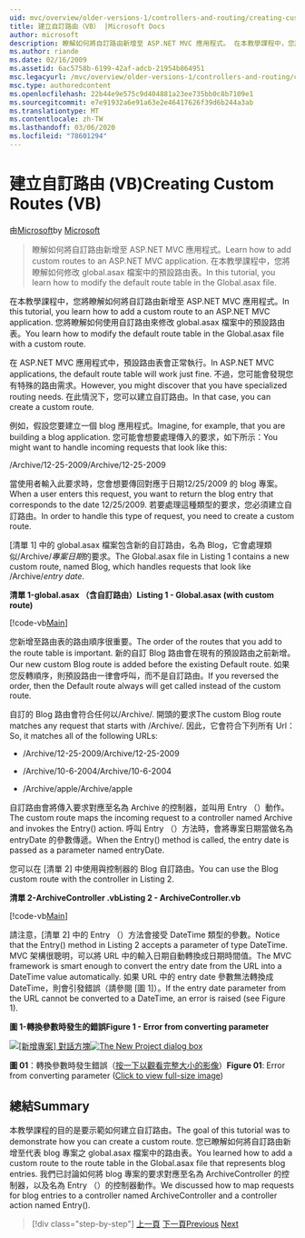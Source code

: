 ```yaml
---
uid: mvc/overview/older-versions-1/controllers-and-routing/creating-custom-routes-vb
title: 建立自訂路由（VB） |Microsoft Docs
author: microsoft
description: 瞭解如何將自訂路由新增至 ASP.NET MVC 應用程式。 在本教學課程中，您將瞭解如何修改 global.asax 檔案中的預設路由表。
ms.author: riande
ms.date: 02/16/2009
ms.assetid: 6ac5758b-6199-42af-adcb-21954b864951
msc.legacyurl: /mvc/overview/older-versions-1/controllers-and-routing/creating-custom-routes-vb
msc.type: authoredcontent
ms.openlocfilehash: 22b44e9e575c9d404881a23ee735bb0c8b7109e1
ms.sourcegitcommit: e7e91932a6e91a63e2e46417626f39d6b244a3ab
ms.translationtype: MT
ms.contentlocale: zh-TW
ms.lasthandoff: 03/06/2020
ms.locfileid: "78601294"
---
```

# <a name="creating-custom-routes-vb"></a><span data-ttu-id="5246b-104">建立自訂路由 (VB)</span><span class="sxs-lookup"><span data-stu-id="5246b-104">Creating Custom Routes (VB)</span></span>

<span data-ttu-id="5246b-105">由[Microsoft](https://github.com/microsoft)</span><span class="sxs-lookup"><span data-stu-id="5246b-105">by [Microsoft](https://github.com/microsoft)</span></span>

> <span data-ttu-id="5246b-106">瞭解如何將自訂路由新增至 ASP.NET MVC 應用程式。</span><span class="sxs-lookup"><span data-stu-id="5246b-106">Learn how to add custom routes to an ASP.NET MVC application.</span></span> <span data-ttu-id="5246b-107">在本教學課程中，您將瞭解如何修改 global.asax 檔案中的預設路由表。</span><span class="sxs-lookup"><span data-stu-id="5246b-107">In this tutorial, you learn how to modify the default route table in the Global.asax file.</span></span>

<span data-ttu-id="5246b-108">在本教學課程中，您將瞭解如何將自訂路由新增至 ASP.NET MVC 應用程式。</span><span class="sxs-lookup"><span data-stu-id="5246b-108">In this tutorial, you learn how to add a custom route to an ASP.NET MVC application.</span></span> <span data-ttu-id="5246b-109">您將瞭解如何使用自訂路由來修改 global.asax 檔案中的預設路由表。</span><span class="sxs-lookup"><span data-stu-id="5246b-109">You learn how to modify the default route table in the Global.asax file with a custom route.</span></span>

<span data-ttu-id="5246b-110">在 ASP.NET MVC 應用程式中，預設路由表會正常執行。</span><span class="sxs-lookup"><span data-stu-id="5246b-110">In ASP.NET MVC applications, the default route table will work just fine.</span></span> <span data-ttu-id="5246b-111">不過，您可能會發現您有特殊的路由需求。</span><span class="sxs-lookup"><span data-stu-id="5246b-111">However, you might discover that you have specialized routing needs.</span></span> <span data-ttu-id="5246b-112">在此情況下，您可以建立自訂路由。</span><span class="sxs-lookup"><span data-stu-id="5246b-112">In that case, you can create a custom route.</span></span>

<span data-ttu-id="5246b-113">例如，假設您要建立一個 blog 應用程式。</span><span class="sxs-lookup"><span data-stu-id="5246b-113">Imagine, for example, that you are building a blog application.</span></span> <span data-ttu-id="5246b-114">您可能會想要處理傳入的要求，如下所示：</span><span class="sxs-lookup"><span data-stu-id="5246b-114">You might want to handle incoming requests that look like this:</span></span>

<span data-ttu-id="5246b-115">/Archive/12-25-2009</span><span class="sxs-lookup"><span data-stu-id="5246b-115">/Archive/12-25-2009</span></span>

<span data-ttu-id="5246b-116">當使用者輸入此要求時，您會想要傳回對應于日期12/25/2009 的 blog 專案。</span><span class="sxs-lookup"><span data-stu-id="5246b-116">When a user enters this request, you want to return the blog entry that corresponds to the date 12/25/2009.</span></span> <span data-ttu-id="5246b-117">若要處理這種類型的要求，您必須建立自訂路由。</span><span class="sxs-lookup"><span data-stu-id="5246b-117">In order to handle this type of request, you need to create a custom route.</span></span>

<span data-ttu-id="5246b-118">[清單 1] 中的 global.asax 檔案包含新的自訂路由，名為 Blog，它會處理類似/Archive/*專案日期*的要求。</span><span class="sxs-lookup"><span data-stu-id="5246b-118">The Global.asax file in Listing 1 contains a new custom route, named Blog, which handles requests that look like /Archive/*entry date*.</span></span>

<span data-ttu-id="5246b-119">**清單 1-global.asax （含自訂路由）**</span><span class="sxs-lookup"><span data-stu-id="5246b-119">**Listing 1 - Global.asax (with custom route)**</span></span>

[!code-vb[Main](creating-custom-routes-vb/samples/sample1.vb)]

<span data-ttu-id="5246b-120">您新增至路由表的路由順序很重要。</span><span class="sxs-lookup"><span data-stu-id="5246b-120">The order of the routes that you add to the route table is important.</span></span> <span data-ttu-id="5246b-121">新的自訂 Blog 路由會在現有的預設路由之前新增。</span><span class="sxs-lookup"><span data-stu-id="5246b-121">Our new custom Blog route is added before the existing Default route.</span></span> <span data-ttu-id="5246b-122">如果您反轉順序，則預設路由一律會呼叫，而不是自訂路由。</span><span class="sxs-lookup"><span data-stu-id="5246b-122">If you reversed the order, then the Default route always will get called instead of the custom route.</span></span>

<span data-ttu-id="5246b-123">自訂的 Blog 路由會符合任何以/Archive/. 開頭的要求</span><span class="sxs-lookup"><span data-stu-id="5246b-123">The custom Blog route matches any request that starts with /Archive/.</span></span> <span data-ttu-id="5246b-124">因此，它會符合下列所有 Url：</span><span class="sxs-lookup"><span data-stu-id="5246b-124">So, it matches all of the following URLs:</span></span>

- <span data-ttu-id="5246b-125">/Archive/12-25-2009</span><span class="sxs-lookup"><span data-stu-id="5246b-125">/Archive/12-25-2009</span></span>

- <span data-ttu-id="5246b-126">/Archive/10-6-2004</span><span class="sxs-lookup"><span data-stu-id="5246b-126">/Archive/10-6-2004</span></span>

- <span data-ttu-id="5246b-127">/Archive/apple</span><span class="sxs-lookup"><span data-stu-id="5246b-127">/Archive/apple</span></span>

<span data-ttu-id="5246b-128">自訂路由會將傳入要求對應至名為 Archive 的控制器，並叫用 Entry （）動作。</span><span class="sxs-lookup"><span data-stu-id="5246b-128">The custom route maps the incoming request to a controller named Archive and invokes the Entry() action.</span></span> <span data-ttu-id="5246b-129">呼叫 Entry （）方法時，會將專案日期當做名為 entryDate 的參數傳遞。</span><span class="sxs-lookup"><span data-stu-id="5246b-129">When the Entry() method is called, the entry date is passed as a parameter named entryDate.</span></span>

<span data-ttu-id="5246b-130">您可以在 [清單 2] 中使用與控制器的 Blog 自訂路由。</span><span class="sxs-lookup"><span data-stu-id="5246b-130">You can use the Blog custom route with the controller in Listing 2.</span></span>

<span data-ttu-id="5246b-131">**清單 2-ArchiveController .vb**</span><span class="sxs-lookup"><span data-stu-id="5246b-131">**Listing 2 - ArchiveController.vb**</span></span>

[!code-vb[Main](creating-custom-routes-vb/samples/sample2.vb)]

<span data-ttu-id="5246b-132">請注意，[清單 2] 中的 Entry （）方法會接受 DateTime 類型的參數。</span><span class="sxs-lookup"><span data-stu-id="5246b-132">Notice that the Entry() method in Listing 2 accepts a parameter of type DateTime.</span></span> <span data-ttu-id="5246b-133">MVC 架構很聰明，可以將 URL 中的輸入日期自動轉換成日期時間值。</span><span class="sxs-lookup"><span data-stu-id="5246b-133">The MVC framework is smart enough to convert the entry date from the URL into a DateTime value automatically.</span></span> <span data-ttu-id="5246b-134">如果 URL 中的 entry date 參數無法轉換成 DateTime，則會引發錯誤（請參閱 [圖 1]）。</span><span class="sxs-lookup"><span data-stu-id="5246b-134">If the entry date parameter from the URL cannot be converted to a DateTime, an error is raised (see Figure 1).</span></span>

<span data-ttu-id="5246b-135">**圖 1-轉換參數時發生的錯誤**</span><span class="sxs-lookup"><span data-stu-id="5246b-135">**Figure 1 - Error from converting parameter**</span></span>

<span data-ttu-id="5246b-136">[![[新增專案] 對話方塊](creating-custom-routes-vb/_static/image1.jpg)](creating-custom-routes-vb/_static/image1.png)</span><span class="sxs-lookup"><span data-stu-id="5246b-136">[![The New Project dialog box](creating-custom-routes-vb/_static/image1.jpg)](creating-custom-routes-vb/_static/image1.png)</span></span>

<span data-ttu-id="5246b-137">**圖 01**：轉換參數時發生錯誤（[按一下以觀看完整大小的影像](creating-custom-routes-vb/_static/image2.png)）</span><span class="sxs-lookup"><span data-stu-id="5246b-137">**Figure 01**: Error from converting parameter ([Click to view full-size image](creating-custom-routes-vb/_static/image2.png))</span></span>

## <a name="summary"></a><span data-ttu-id="5246b-138">總結</span><span class="sxs-lookup"><span data-stu-id="5246b-138">Summary</span></span>

<span data-ttu-id="5246b-139">本教學課程的目的是要示範如何建立自訂路由。</span><span class="sxs-lookup"><span data-stu-id="5246b-139">The goal of this tutorial was to demonstrate how you can create a custom route.</span></span> <span data-ttu-id="5246b-140">您已瞭解如何將自訂路由新增至代表 blog 專案之 global.asax 檔案中的路由表。</span><span class="sxs-lookup"><span data-stu-id="5246b-140">You learned how to add a custom route to the route table in the Global.asax file that represents blog entries.</span></span> <span data-ttu-id="5246b-141">我們已討論如何將 blog 專案的要求對應至名為 ArchiveController 的控制器，以及名為 Entry （）的控制器動作。</span><span class="sxs-lookup"><span data-stu-id="5246b-141">We discussed how to map requests for blog entries to a controller named ArchiveController and a controller action named Entry().</span></span>

> [!div class="step-by-step"]
> <span data-ttu-id="5246b-142">[上一頁](asp-net-mvc-controller-overview-vb.md)
> [下一頁](creating-a-route-constraint-vb.md)</span><span class="sxs-lookup"><span data-stu-id="5246b-142">[Previous](asp-net-mvc-controller-overview-vb.md)
[Next](creating-a-route-constraint-vb.md)</span></span>
